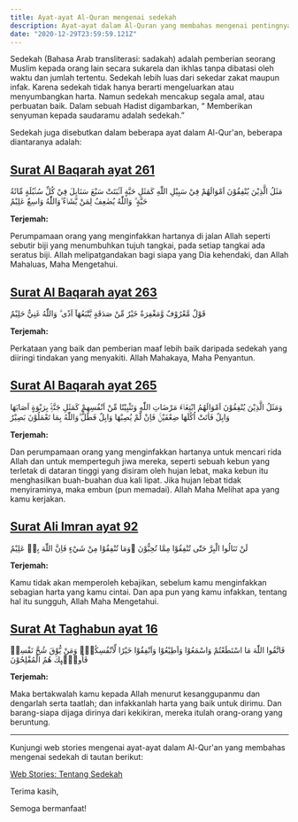 ```yaml
---
title: Ayat-ayat Al-Quran mengenai sedekah
description: Ayat-ayat dalam Al-Quran yang membahas mengenai pentingnya sedekah bagi kita dan bagi orang lain
date: "2020-12-29T23:59:59.121Z"
---
```


Sedekah (Bahasa Arab transliterasi: sadakah) adalah pemberian seorang Muslim kepada orang lain secara sukarela dan ikhlas tanpa dibatasi oleh waktu dan jumlah tertentu. Sedekah lebih luas dari sekedar zakat maupun infak. Karena sedekah tidak hanya berarti mengeluarkan atau menyumbangkan harta. Namun sedekah mencakup segala amal, atau perbuatan baik. Dalam sebuah Hadist digambarkan, “ Memberikan senyuman kepada saudaramu adalah sedekah.”

Sedekah juga disebutkan dalam beberapa ayat dalam Al-Qur'an, beberapa diantaranya adalah:

## [Surat Al Baqarah ayat 261](https://www.baca-quran.id/2/261/)

 مَثَلُ الَّذِيْنَ يُنْفِقُوْنَ اَمْوَالَهُمْ فِيْ سَبِيْلِ اللّٰهِ كَمَثَلِ حَبَّةٍ اَنْۢبَتَتْ سَبْعَ سَنَابِلَ فِيْ كُلِّ سُنْۢبُلَةٍ مِّائَةُ حَبَّةٍ ۗ وَاللّٰهُ يُضٰعِفُ لِمَنْ يَّشَاۤءُ ۗوَاللّٰهُ وَاسِعٌ عَلِيْمٌ

**Terjemah:**

Perumpamaan orang yang menginfakkan hartanya di jalan Allah seperti sebutir biji yang menumbuhkan tujuh tangkai, pada setiap tangkai ada seratus biji. Allah melipatgandakan bagi siapa yang Dia kehendaki, dan Allah Mahaluas, Maha Mengetahui.

## [Surat Al Baqarah ayat 263](https://www.baca-quran.id/2/263/)

 قَوْلٌ مَّعْرُوْفٌ وَّمَغْفِرَةٌ خَيْرٌ مِّنْ صَدَقَةٍ يَّتْبَعُهَآ اَذًى ۗ وَاللّٰهُ غَنِيٌّ حَلِيْمٌ

**Terjemah:**

Perkataan yang baik dan pemberian maaf lebih baik daripada sedekah yang diiringi tindakan yang menyakiti. Allah Mahakaya, Maha Penyantun.

## [Surat Al Baqarah ayat 265](https://www.baca-quran.id/2/265/)

 وَمَثَلُ الَّذِيْنَ يُنْفِقُوْنَ اَمْوَالَهُمُ ابْتِغَاۤءَ مَرْضَاتِ اللّٰهِ وَتَثْبِيْتًا مِّنْ اَنْفُسِهِمْ كَمَثَلِ جَنَّةٍۢ بِرَبْوَةٍ اَصَابَهَا وَابِلٌ فَاٰتَتْ اُكُلَهَا ضِعْفَيْنِۚ فَاِنْ لَّمْ يُصِبْهَا وَابِلٌ فَطَلٌّ ۗوَاللّٰهُ بِمَا تَعْمَلُوْنَ بَصِيْرٌ

**Terjemah:**

Dan perumpamaan orang yang menginfakkan hartanya untuk mencari rida Allah dan untuk memperteguh jiwa mereka, seperti sebuah kebun yang terletak di dataran tinggi yang disiram oleh hujan lebat, maka kebun itu menghasilkan buah-buahan dua kali lipat. Jika hujan lebat tidak menyiraminya, maka embun (pun memadai). Allah Maha Melihat apa yang kamu kerjakan.

## [Surat Ali Imran ayat 92](https://www.baca-quran.id/3/92/)

 لَنْ تَنَالُوا الْبِرَّ حَتّٰى تُنْفِقُوْا مِمَّا تُحِبُّوْنَ ۗوَمَا تُنْفِقُوْا مِنْ شَيْءٍ فَاِنَّ اللّٰهَ بِهٖ عَلِيْمٌ

**Terjemah:**

Kamu tidak akan memperoleh kebajikan, sebelum kamu menginfakkan sebagian harta yang kamu cintai. Dan apa pun yang kamu infakkan, tentang hal itu sungguh, Allah Maha Mengetahui.

## [Surat At Taghabun ayat 16](https://www.baca-quran.id/64/16/)

 فَاتَّقُوا اللّٰهَ مَا اسْتَطَعْتُمْ وَاسْمَعُوْا وَاَطِيْعُوْا وَاَنْفِقُوْا خَيْرًا لِّاَنْفُسِكُمْۗ وَمَنْ يُّوْقَ شُحَّ نَفْسِهٖ فَاُولٰۤىِٕكَ هُمُ الْمُفْلِحُوْنَ

**Terjemah:**

Maka bertakwalah kamu kepada Allah menurut kesanggupanmu dan dengarlah serta taatlah; dan infakkanlah harta yang baik untuk dirimu. Dan barang-siapa dijaga dirinya dari kekikiran, mereka itulah orang-orang yang beruntung.

---

Kunjungi web stories mengenai ayat-ayat dalam Al-Qur'an yang membahas mengenai sedekah di tautan berikut:

[Web Stories: Tentang Sedekah](https://www.baca-quran.id/stories/tentang-sedekah/)


Terima kasih,

Semoga bermanfaat!
